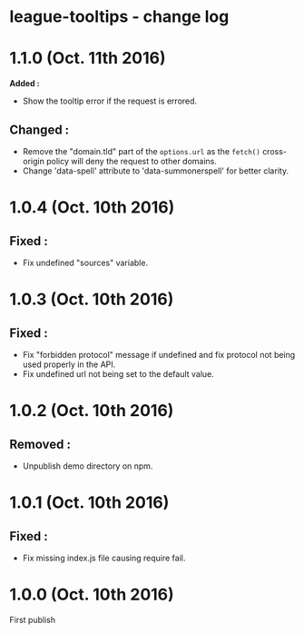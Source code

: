 # league-tooltips - change log

# 1.1.0 (Oct. 11th 2016)

**Added :**

* Show the tooltip error if the request is errored.

## **Changed :**

* Remove the "domain.tld" part of the `options.url` as the `fetch()` cross-origin policy will deny the request to other domains.
* Change 'data-spell' attribute to 'data-summonerspell' for better clarity.

# 1.0.4 (Oct. 10th 2016)

## **Fixed :**

* Fix undefined "sources" variable.

# 1.0.3 (Oct. 10th 2016)

## **Fixed :**

* Fix "forbidden protocol" message if undefined and fix protocol not being used properly in the API.
* Fix undefined url not being set to the default value.

# 1.0.2 (Oct. 10th 2016)

## **Removed :**

* Unpublish demo directory on npm.

# 1.0.1 (Oct. 10th 2016)

## **Fixed :**

* Fix missing index.js file causing require fail.

# 1.0.0 (Oct. 10th 2016)

First publish
